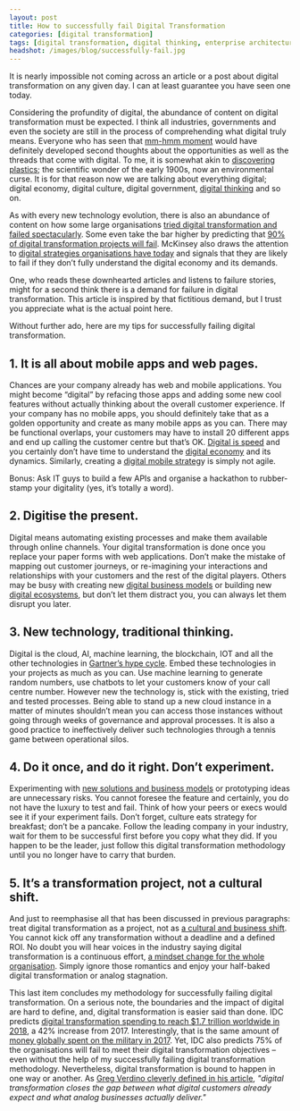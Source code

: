 ```yaml
---
layout: post
title: How to successfully fail Digital Transformation
categories: [digital transformation]
tags: [digital transformation, digital thinking, enterprise architecture]
headshot: /images/blog/successfully-fail.jpg
---
```

It is nearly impossible not coming across an article or a post about digital transformation on any given day. I can at least guarantee you have seen one today.

Considering the profundity of digital, the abundance of content on digital transformation must be expected. I think all industries, governments and even the society are still in the process of comprehending what digital truly means. Everyone who has seen that [mm-hmm moment](https://youtu.be/USXoINPEhoA?t=1m48s) would have definitely developed second thoughts about the opportunities as well as the threads that come with digital. To me, it is somewhat akin to [discovering plastics](https://www.bbc.com/news/business-42646025); the scientific wonder of the early 1900s, now an environmental curse. It is for that reason now we are talking about everything digital; digital economy, digital culture, digital government, [digital thinking](https://insights.zettamachine.com/2016/05/03/digital-thinking) and so on.

<!--more-->

As with every new technology evolution, there is also an abundance of content on how some large organisations [tried digital transformation and failed spectacularly](https://hbr.org/2018/03/why-so-many-high-profile-digital-transformations-fail). Some even take the bar higher by predicting that [90% of digital transformation projects will fail](http://www.digitaljournal.com/tech-and-science/technology/9-out-of-10-digital-transformation-projects-will-fail/article/499314). McKinsey also draws the attention to [digital strategies organisations have today](https://www.mckinsey.com/business-functions/digital-mckinsey/our-insights/why-digital-strategies-fail) and signals that they are likely to fail if they don&#8217;t fully understand the digital economy and its demands.

One, who reads these downhearted articles and listens to failure stories, might for a second think there is a demand for failure in digital transformation. This article is inspired by that fictitious demand, but I trust you appreciate what is the actual point here.

Without further ado, here are my tips for successfully failing digital transformation.

## 1. It is all about mobile apps and web pages.

Chances are your company already has web and mobile applications. You might become &#8220;digital&#8221; by refacing those apps and adding some new cool features without actually thinking about the overall customer experience. If your company has no mobile apps, you should definitely take that as a golden opportunity and create as many mobile apps as you can. There may be functional overlaps, your customers may have to install 20 different apps and end up calling the customer centre but that&#8217;s OK. [Digital is speed](https://sloanreview.mit.edu/article/digital-is-about-speed-but-it-takes-a-long-time/) and you certainly don&#8217;t have time to understand the [digital economy](https://www.forbes.com/sites/koshagada/2016/06/16/what-is-the-digital-economy/#4dc59d9c7628) and its dynamics. Similarly, creating a [digital mobile strateg](https://centricdigital.com/blog/digital-strategy/key-features-of-a-strong-mobile-app-strategy/)y is simply not agile.

Bonus: Ask IT guys to build a few APIs and organise a hackathon to rubber-stamp your digitality (yes, it&#8217;s totally a word).

## 2. Digitise the present.

Digital means automating existing processes and make them available through online channels. Your digital transformation is done once you replace your paper forms with web applications. Don&#8217;t make the mistake of mapping out customer journeys, or re-imagining your interactions and relationships with your customers and the rest of the digital players. Others may be busy with creating new [digital business models](https://www.digitalistmag.com/digital-economy/2017/04/19/digital-transformation-rewriting-business-models-05042457) or building new [digital ecosystems](https://www.telegraph.co.uk/business/ready-and-enabled/what-is-a-digital-ecosystem/), but don&#8217;t let them distract you, you can always let them disrupt you later.

## 3. New technology, traditional thinking.

Digital is the cloud, AI, machine learning, the blockchain, IOT and all the other technologies in [Gartner&#8217;s hype cycle](https://www.gartner.com/technology/research/methodologies/hype-cycle.jsp). Embed these technologies in your projects as much as you can. Use machine learning to generate random numbers, use chatbots to let your customers know of your call centre number. However new the technology is, stick with the existing, tried and tested processes. Being able to stand up a new cloud instance in a matter of minutes shouldn&#8217;t mean you can access those instances without going through weeks of governance and approval processes. It is also a good practice to ineffectively deliver such technologies through a tennis game between operational silos.

## 4. Do it once, and do it right. Don&#8217;t experiment.

Experimenting with [new solutions and business models](https://www.fastcompany.com/40540343/we-need-breakthrough-business-models-not-breakthrough-technology) or prototyping ideas are unnecessary risks. You cannot foresee the feature and certainly, you do not have the luxury to test and fail. Think of how your peers or execs would see it if your experiment fails. Don&#8217;t forget, culture eats strategy for breakfast; don&#8217;t be a pancake. Follow the leading company in your industry, wait for them to be successful first before you copy what they did. If you happen to be the leader, just follow this digital transformation methodology until you no longer have to carry that burden.

## 5. It&#8217;s a transformation project, not a cultural shift.

And just to reemphasise all that has been discussed in previous paragraphs: treat digital transformation as a project, not as [a cultural and business shift](https://www.bcg.com/publications/2018/not-digital-transformation-without-digital-culture.aspx). You cannot kick off any transformation without a deadline and a defined ROI. No doubt you will hear voices in the industry saying digital transformation is a continuous effort, [a mindset change for the whole organisation](https://www.forbes.com/sites/forbestechcouncil/2018/03/27/rethinking-digital-transformation). Simply ignore those romantics and enjoy your half-baked digital transformation or analog stagnation.

This last item concludes my methodology for successfully failing digital transformation. On a serious note, the boundaries and the impact of digital are hard to define, and, digital transformation is easier said than done. IDC predicts [digital transformation spending to reach $1.7 trillion worldwide in 2018](https://enterprisersproject.com/what-is-digital-transformation), a 42% increase from 2017. Interestingly, that is the same amount of [money globally spent on the military in 2017](https://www.sipri.org/media/press-release/2018/global-military-spending-remains-high-17-trillion). Yet, IDC also predicts 75% of the organisations will fail to meet their digital transformation objectives &#8211; even without the help of my successfully failing digital transformation methodology. Nevertheless, digital transformation is bound to happen in one way or another. As [Greg Verdino cleverly defined in his article](https://www.gregverdino.com/digital-transformation-definition/), *"digital transformation closes the gap between what digital customers already expect and what analog businesses actually deliver."*